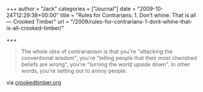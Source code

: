 +++
author = "Jack"
categories = ["Journal"]
date = "2009-10-24T12:29:38+00:00"
title = "Rules for Contrarians: 1. Don’t whine.  That is all — Crooked Timber"
url = "/2009/rules-for-contrarians-1-dont-whine-that-is-all-crooked-timber/"

+++

<div class="posterous_bookmarklet_entry">
  <blockquote class="posterous_medium_quote">
    The whole idea of contrarianism is that you're "attacking the conventional wisdom", you're "telling people that their most cherished beliefs are wrong", you're "turning the world upside down". In other words, you're setting out to annoy people.</p>
  </blockquote>
  
  <div class="posterous_quote_citation">
    via <a href="http://crookedtimber.org/2009/10/22/rules-for-contrarians-1-dont-whine-that-is-all/">crookedtimber.org</a>
  </div></p>
</div>
